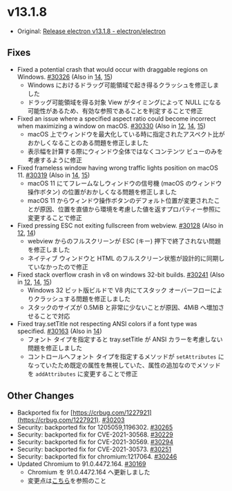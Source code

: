# v13.1.8

- Original: [Release electron v13.1.8 - electron/electron](https://github.com/electron/electron/releases/tag/v13.1.8)

## Fixes

- Fixed a potential crash that would occur with draggable regions on Windows. [#30326](https://github.com/electron/electron/pull/30326) (Also in [14](https://github.com/electron/electron/pull/30327), [15](https://github.com/electron/electron/pull/30328))
  - Windows におけるドラッグ可能領域で起き得るクラッシュを修正しました
  - ドラッグ可能領域を得る対象 View がタイミングによって NULL になる可能性があるため、有効な参照であることを判定することで修正
- Fixed an issue where a specified aspect ratio could become incorrect when maximizing a window on macOS. [#30330](https://github.com/electron/electron/pull/30330) (Also in [12](https://github.com/electron/electron/pull/30329), [14](https://github.com/electron/electron/pull/30331), [15](https://github.com/electron/electron/pull/30332))
  - macOS 上でウィンドウを最大化している時に指定されたアスペクト比がおかしくなることのある問題を修正しました
  - 表示幅を計算する際にウィンドウ全体ではなくコンテンツ ビューのみを考慮するように修正
- Fixed frameless window having wrong traffic lights position on macOS 11. [#30319](https://github.com/electron/electron/pull/30319) (Also in [14](https://github.com/electron/electron/pull/30269), [15](https://github.com/electron/electron/pull/30270))
  - macOS 11 にてフレームなしウィンドウの信号機 (macOS のウィンドウ操作ボタン) の位置がおかしくなる問題を修正しました
  - macOS 11 からウィンドウ操作ボタンのデフォルト位置が変更されたことが原因、位置を直値から環境を考慮した値を返すプロパティー参照に変更することで修正
- Fixed pressing ESC not exiting fullscreen from webview. [#30128](https://github.com/electron/electron/pull/30128) (Also in [12](https://github.com/electron/electron/pull/30137), [14](https://github.com/electron/electron/pull/30127))
  - webview からのフルスクリーンが ESC (キー) 押下で終了されない問題を修正しました
  - ネイティブ ウィンドウと HTML のフルスクリーン状態が設計的に同期していなかったので修正
- Fixed stack overflow crash in v8 on windows 32-bit builds. [#30241](https://github.com/electron/electron/pull/30241) (Also in [12](https://github.com/electron/electron/pull/30244), [14](https://github.com/electron/electron/pull/30242), [15](https://github.com/electron/electron/pull/30243))
  - Windows 32 ビット版ビルドで V8 内にてスタック オーバーフローによりクラッシュする問題を修正しました
  - スタックのサイズが 0.5MiB と非常に少ないことが原因、4MiB へ増加させることで対応
- Fixed tray.setTitle not respecting ANSI colors if a font type was specified. [#30163](https://github.com/electron/electron/pull/30163) (Also in [14](https://github.com/electron/electron/pull/30164))
  - フォント タイプを指定すると tray.setTitle が ANSI カラーを考慮しない問題を修正しました
  - コントロールへフォント タイプを指定するメソッドが `setAttributes` になっていたため既定の属性を無視していた、属性の追加なのでメソッドを `addAttributes` に変更することで修正

## Other Changes

- Backported fix for [https://crbug.com/1227921](https://crbug.com/1227921). [#30203](https://github.com/electron/electron/pull/30203)
- Security: backported fix for 1205059,1196302. [#30265](https://github.com/electron/electron/pull/30265)
- Security: backported fix for CVE-2021-30568. [#30229](https://github.com/electron/electron/pull/30229)
- Security: backported fix for CVE-2021-30569. [#30294](https://github.com/electron/electron/pull/30294)
- Security: backported fix for CVE-2021-30573. [#30251](https://github.com/electron/electron/pull/30251)
- Security: backported fix for chromium:1217064. [#30246](https://github.com/electron/electron/pull/30246)
- Updated Chromium to 91.0.4472.164. [#30169](https://github.com/electron/electron/pull/30169)
  - Chromium を 91.0.4472.164 へ更新しました
  - 変更点は[こちら](https://chromium.googlesource.com/chromium/src/+log/91.0.4472.124..91.0.4472.164?n=10000&pretty=fuller)を参照のこと
